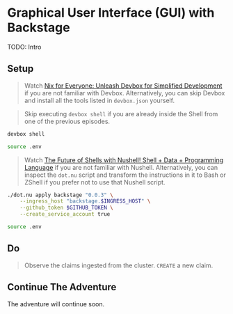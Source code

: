 # Graphical User Interface (GUI) with Backstage

TODO: Intro

## Setup

> Watch [Nix for Everyone: Unleash Devbox for Simplified Development](https://youtu.be/WiFLtcBvGMU) if you are not familiar with Devbox. Alternatively, you can skip Devbox and install all the tools listed in `devbox.json` yourself.

> Skip executing `devbox shell` if you are already inside the Shell from one of the previous episodes.

```bash
devbox shell

source .env
```

> Watch [The Future of Shells with Nushell! Shell + Data + Programming Language](https://youtu.be/zoX_S6d-XU4) if you are not familiar with Nushell. Alternatively, you can inspect the `dot.nu` script and transform the instructions in it to Bash or ZShell if you prefer not to use that Nushell script.

```sh
./dot.nu apply backstage "0.0.3" \
    --ingress_host "backstage.$INGRESS_HOST" \
    --github_token $GITHUB_TOKEN \
    --create_service_account true

source .env
```

## Do

> Observe the claims ingested from the cluster.
> `CREATE` a new claim.

## Continue The Adventure

<!-- * [Graphical User Interface (GUI)](../gui/README.md) -->
The adventure will continue soon.